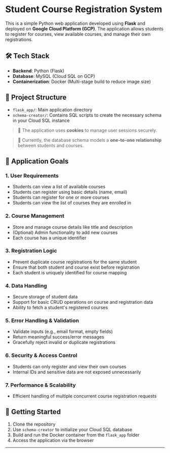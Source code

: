 # Student Course Registration System

This is a simple Python web application developed using **Flask** and deployed on **Google Cloud Platform (GCP)**. The application allows students to register for courses, view available courses, and manage their own registrations.

## 🛠️ Tech Stack

- **Backend**: Python (Flask)
- **Database**: MySQL (Cloud SQL on GCP)
- **Containerization**: Docker (Multi-stage build to reduce image size)

## 📁 Project Structure

- `flask_app/`: Main application directory
- `schema-creator/`: Contains SQL scripts to create the necessary schema in your Cloud SQL instance

> 🔐 The application uses **cookies** to manage user sessions securely.

> 📌 Currently, the database schema models a **one-to-one relationship** between students and courses.

## 🎯 Application Goals

### 1. User Requirements

- Students can view a list of available courses
- Students can register using basic details (name, email)
- Students can register for one or more courses
- Students can view the list of courses they are enrolled in

### 2. Course Management

- Store and manage course details like title and description
- (Optional) Admin functionality to add new courses
- Each course has a unique identifier

### 3. Registration Logic

- Prevent duplicate course registrations for the same student
- Ensure that both student and course exist before registration
- Each student is uniquely identified for course mapping

### 4. Data Handling

- Secure storage of student data
- Support for basic CRUD operations on course and registration data
- Ability to fetch a student's registered courses

### 5. Error Handling & Validation

- Validate inputs (e.g., email format, empty fields)
- Return meaningful success/error messages
- Gracefully reject invalid or duplicate registrations

### 6. Security & Access Control

- Students can only register and view their own courses
- Internal IDs and sensitive data are not exposed unnecessarily

### 7. Performance & Scalability

- Efficient handling of multiple concurrent course registration requests

## 🚀 Getting Started

1. Clone the repository
2. Use `schema-creator` to initialize your Cloud SQL database
3. Build and run the Docker container from the `flask_app` folder
4. Access the application via the browser

---

